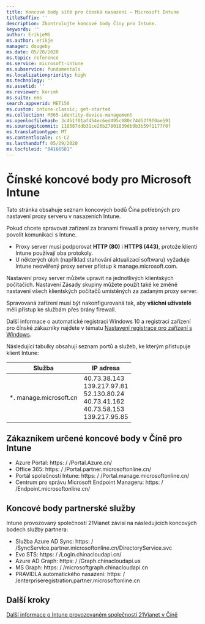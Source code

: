 ```yaml
---
title: Koncové body sítě pro čínská nasazení – Microsoft Intune
titleSuffix: ''
description: Zkontrolujte koncové body Číny pro Intune.
keywords: ''
author: ErikjeMS
ms.author: erikje
manager: dougeby
ms.date: 05/28/2020
ms.topic: reference
ms.service: microsoft-intune
ms.subservice: fundamentals
ms.localizationpriority: high
ms.technology: ''
ms.assetid: ''
ms.reviewer: kerimh
ms.suite: ems
search.appverid: MET150
ms.custom: intune-classic; get-started
ms.collection: M365-identity-device-management
ms.openlocfilehash: 3c451f01af454ec6ed495c080c74d52f9f0ae591
ms.sourcegitcommit: 118587ddb31ce26b27801839db9b3b59f1177f0f
ms.translationtype: MT
ms.contentlocale: cs-CZ
ms.lasthandoff: 05/29/2020
ms.locfileid: "84166581"
---
```

# <a name="china-endpoints-for-microsoft-intune"></a>Čínské koncové body pro Microsoft Intune

Tato stránka obsahuje seznam koncových bodů Čína potřebných pro nastavení proxy serveru v nasazeních Intune.

Pokud chcete spravovat zařízení za branami firewall a proxy servery, musíte povolit komunikaci s Intune.

- Proxy server musí podporovat **HTTP (80)** i **HTTPS (443)**, protože klienti Intune používají oba protokoly.
- U některých úloh (například stahování aktualizací softwaru) vyžaduje Intune neověřený proxy server přístup k manage.microsoft.com.

Nastavení proxy server můžete upravit na jednotlivých klientských počítačích. Nastavení Zásady skupiny můžete použít také ke změně nastavení všech klientských počítačů umístěných za zadaným proxy server.

Spravovaná zařízení musí být nakonfigurovaná tak, aby **všichni uživatelé** měli přístup ke službám přes brány firewall.

Další informace o automatické registraci Windows 10 a registraci zařízení pro čínské zákazníky najdete v tématu [Nastavení registrace pro zařízení s Windows](../enrollment/windows-enroll.md#windows-10-auto-enrollment-and-device-registration).

Následující tabulky obsahují seznam portů a služeb, ke kterým přistupuje klient Intune:

|**Služba**|**IP adresa**|
|---------------------|-----------|
|*. manage.microsoft.cn | 40.73.38.143<br>139.217.97.81<br>52.130.80.24<br>40.73.41.162<br>40.73.58.153<br>139.217.95.85 |


## <a name="intune-customer-designated-endpoints-in-china"></a>Zákazníkem určené koncové body v Číně pro Intune
- Azure Portal: https: \/ /Portal.Azure.cn/
- Office 365: https: \/ /Portal.partner.microsoftonline.cn/
- Portál společnosti Intune: https: \/ /Portal.manage.microsoftonline.cn/
- Centrum pro správu Microsoft Endpoint Manageru: https: \/ /Endpoint.microsoftonline.cn/


## <a name="partner-service-endpoints"></a>Koncové body partnerské služby

Intune provozovaný společností 21Vianet závisí na následujících koncových bodech služby partnera:
- Služba Azure AD Sync: https: \/ /SyncService.partner.microsoftonline.cn/DirectoryService.svc
- Evo STS: https: \/ /Login.chinacloudapi.cn/
- Azure AD Graph: https: \/ /Graph.chinacloudapi.us
- MS Graph: https: \/ /microsoftgraph.chinacloudapi.cn
- PRAVIDLA automatického nasazení: https: \/ /enterpriseregistration.partner.microsoftonline.cn

## <a name="next-steps"></a>Další kroky
[Další informace o Intune provozovaném společností 21Vianet v Číně](china.md)

